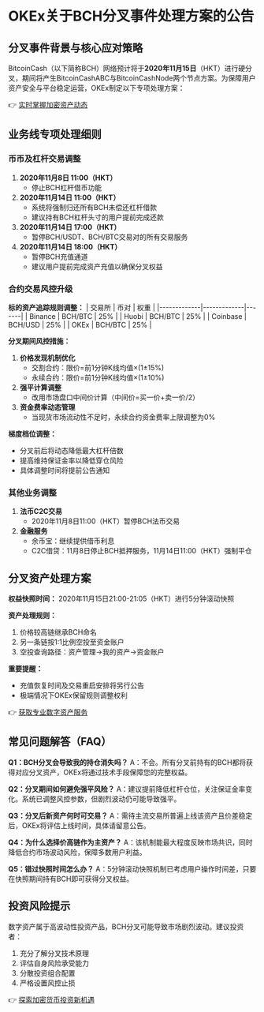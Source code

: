 # OKEx关于BCH分叉事件处理方案的公告

## 分叉事件背景与核心应对策略
BitcoinCash（以下简称BCH）网络预计将于**2020年11月15日**（HKT）进行硬分叉，期间将产生BitcoinCashABC与BitcoinCashNode两个节点方案。为保障用户资产安全与平台稳定运营，OKEx制定以下专项处理方案：

👉 [实时掌握加密资产动态](https://bit.ly/okx_welcome)

## 业务线专项处理细则

### 币币及杠杆交易调整
1. **2020年11月8日 11:00（HKT）**
   - 停止BCH杠杆借币功能
2. **2020年11月14日 11:00（HKT）**
   - 系统将强制归还所有BCH未偿还杠杆借款
   - 建议持有BCH杠杆头寸的用户提前完成还款
3. **2020年11月14日 17:00（HKT）**
   - 暂停BCH/USDT、BCH/BTC交易对的所有交易服务
4. **2020年11月14日 18:00（HKT）**
   - 暂停BCH充值通道
   - 建议用户提前完成资产充值以确保分叉权益

### 合约交易风控升级
**标的资产追踪规则调整：**
| 交易所      | 币对        | 权重  |
|-------------|-------------|-------|
| Binance     | BCH/BTC     | 25%   |
| Huobi       | BCH/BTC     | 25%   |
| Coinbase    | BCH/USD     | 25%   |
| OKEx        | BCH/BTC     | 25%   |

**分叉期间风控措施：**
1. **价格发现机制优化**
   - 交割合约：限价=前1分钟K线均值×(1±15%)
   - 永续合约：限价=前1分钟K线均值×(1±10%)
2. **强平计算调整**
   - 改用市场盘口中间价计算（中间价=买一价+卖一价/2）
3. **资金费率动态管理**
   - 当现货市场流动性不足时，永续合约资金费率上限调整为0%

**梯度档位调整：**
- 分叉前后将动态降低最大杠杆倍数
- 提高维持保证金率以降低穿仓风险
- 具体调整时间将提前公告通知

### 其他业务调整
1. **法币C2C交易**
   - 2020年11月8日11:00（HKT）暂停BCH法币交易
2. **金融服务**
   - 余币宝：继续提供借币利息
   - C2C借贷：11月8日停止BCH抵押服务，11月14日11:00（HKT）强制平仓

## 分叉资产处理方案
**权益快照时间：**
2020年11月15日21:00-21:05（HKT）进行5分钟滚动快照

**资产处理规则：**
1. 价格较高链继承BCH命名
2. 另一条链按1:1比例空投至资金账户
3. 空投查询路径：资产管理→我的资产→资金账户

**重要提醒：**
- 充值恢复时间及交易重启安排将另行公告
- 极端情况下OKEx保留规则调整权利

👉 [获取专业数字资产服务](https://bit.ly/okx_welcome)

## 常见问题解答（FAQ）

**Q1：BCH分叉会导致我的持仓消失吗？**
A：不会。所有分叉前持有的BCH都将获得对应分叉资产，OKEx将通过技术手段保障您的完整权益。

**Q2：分叉期间如何避免强平风险？**
A：建议提前降低杠杆仓位，关注保证金率变化。系统已调整风控参数，但剧烈波动仍可能导致强平。

**Q3：分叉后新资产何时可交易？**
A：需待主流交易所普遍上线该资产且价差稳定后，OKEx将评估上线时间，具体请留意公告。

**Q4：为什么选择价高链作为主资产？**
A：该机制能最大程度反映市场共识，同时降低合约市场波动风险，保障多数用户利益。

**Q5：错过快照时间怎么办？**
A：5分钟滚动快照机制已考虑用户操作时间差，只要在快照期间持有BCH即可获得分叉权益。

## 投资风险提示
数字资产属于高波动性投资产品，BCH分叉可能导致市场剧烈波动。建议投资者：
1. 充分了解分叉技术原理
2. 评估自身风险承受能力
3. 分散投资组合配置
4. 严格设置风控止损

👉 [探索加密货币投资新机遇](https://bit.ly/okx_welcome)
